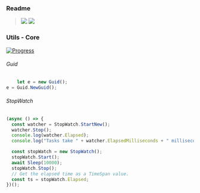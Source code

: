 ### Readme

> [![](https://img.shields.io/badge/Main-readme‌‌‌‌‌‌‌-white)](../readme.md)
> [![](https://img.shields.io/badge/usage‌‌‌‌‌‌‌-orange)](usage.md)

### Utils - Core

[![Progress](https://img.shields.io/badge/Demo-☐☐☐☐☐‌‌‌‌‌‌‌-blue)](https://krsln.github.io/NgLootBox/Libraries/Utils/Core)

###### Guid

```typescript
    let e = new Guid();
e = Guid.NewGuid(); 
```

###### StopWatch

```typescript
(async () => {
  const watcher = StopWatch.StartNew();
  watcher.Stop();
  console.log(watcher.Elapsed);
  console.log("Tasks take " + watcher.ElapsedMilliseconds + " milliseconds");

  const stopWatch = new StopWatch();
  stopWatch.Start();
  await Sleep(10000);
  stopWatch.Stop();
  // Get the elapsed time as a TimeSpan value.
  const ts = stopWatch.Elapsed;
})();
```
